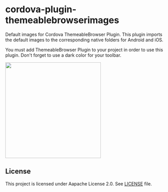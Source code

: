 <!---
    Licensed to the Apache Software Foundation (ASF) under one
    or more contributor license agreements.  See the NOTICE file
    distributed with this work for additional information
    regarding copyright ownership.  The ASF licenses this file
    to you under the Apache License, Version 2.0 (the
    "License"); you may not use this file except in compliance
    with the License.  You may obtain a copy of the License at

      http://www.apache.org/licenses/LICENSE-2.0

    Unless required by applicable law or agreed to in writing,
    software distributed under the License is distributed on an
    "AS IS" BASIS, WITHOUT WARRANTIES OR CONDITIONS OF ANY
    KIND, either express or implied.  See the License for the
    specific language governing permissions and limitations
    under the License.
-->

cordova-plugin-themeablebrowserimages
===============================

Default images for Cordova ThemeableBrowser Plugin. This plugin imports the default images to the corresponding native folders for Android and iOS.

You must add ThemeableBrowser Plugin to your project in order to use this plugin. Don't forget to use a dark color for your toolbar.

<img src="http://i.imgur.com/ui68xtj.png" width="300">

License
-------

This project is licensed under Aapache License 2.0. See [LICENSE](LICENSE) file.
